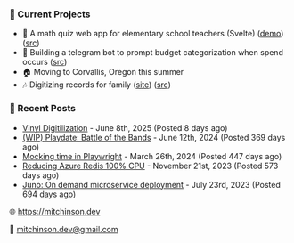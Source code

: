 ### 📌 Current Projects
- 📝 A math quiz web app for elementary school teachers (Svelte) ([demo](https://quiz-staging.mitchinson.dev/)) ([src](https://github.com/bmitchinson/budget-entry))
- 💸 Building a telegram bot to prompt budget categorization when spend occurs ([src](https://github.com/bmitchinson/sms-accountant))
- 🏠 Moving to Corvallis, Oregon this summer
- 🎶 Digitizing records for family ([site](https://vinyl.mitchinson.dev/ed-collection)) ([src](https://github.com/bmitchinson/vinyl-digitization))

### 📝 Recent Posts

- [Vinyl Digitilization](https://blog.mitchinson.dev/vinyl) - June 8th, 2025 (Posted 8 days ago)
- [(WIP) Playdate: Battle of the Bands](https://blog.mitchinson.dev/playdate-dev-one) - June 12th, 2024 (Posted 369 days ago)
- [Mocking time in Playwright](https://blog.mitchinson.dev/playwright-mock-time) - March 26th, 2024 (Posted 447 days ago)
- [Reducing Azure Redis 100% CPU](https://blog.mitchinson.dev/redis-cpu) - November 21st, 2023 (Posted 573 days ago)
- [Juno: On demand microservice deployment](https://blog.mitchinson.dev/juno) - July 23rd, 2023 (Posted 694 days ago)

🌐 https://mitchinson.dev

💌 mitchinson.dev@gmail.com